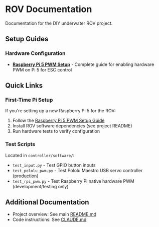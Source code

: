 # ROV Documentation

Documentation for the DIY underwater ROV project.

## Setup Guides

### Hardware Configuration

- **[Raspberry Pi 5 PWM Setup](pi5-pwm-setup.md)** - Complete guide for enabling hardware PWM on Pi 5 for ESC control

## Quick Links

### First-Time Pi Setup

If you're setting up a new Raspberry Pi 5 for the ROV:

1. Follow the [Raspberry Pi 5 PWM Setup Guide](pi5-pwm-setup.md)
2. Install ROV software dependencies (see project README)
3. Run hardware tests to verify configuration

### Test Scripts

Located in `controller/software/`:

- `test_input.py` - Test GPIO button inputs
- `test_pololu_pwm.py` - Test Pololu Maestro USB servo controller (production)
- `test_rpi_pwm.py` - Test Raspberry Pi native hardware PWM (development/testing only)

## Additional Documentation

- Project overview: See main [README.md](../README.md)
- Code instructions: See [CLAUDE.md](../CLAUDE.md)
